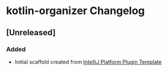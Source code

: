 <!-- Keep a Changelog guide -> https://keepachangelog.com -->

# kotlin-organizer Changelog

## [Unreleased]
### Added
- Initial scaffold created from [IntelliJ Platform Plugin Template](https://github.com/JetBrains/intellij-platform-plugin-template)
